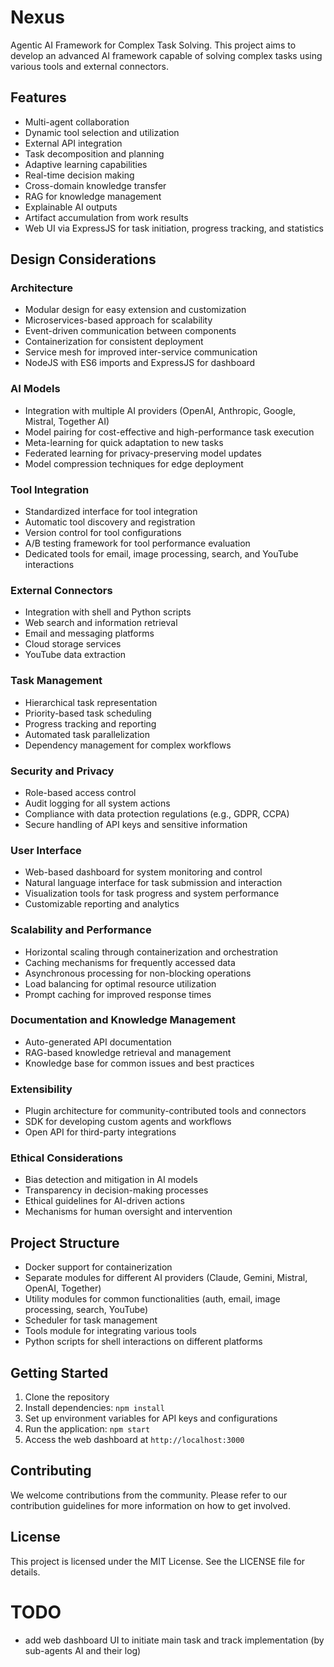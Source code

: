 # Nexus

Agentic AI Framework for Complex Task Solving. This project aims to develop an advanced AI framework
capable of solving complex tasks using various tools and external connectors.

## Features

-   Multi-agent collaboration
-   Dynamic tool selection and utilization
-   External API integration
-   Task decomposition and planning
-   Adaptive learning capabilities
-   Real-time decision making
-   Cross-domain knowledge transfer
-   RAG for knowledge management
-   Explainable AI outputs
-   Artifact accumulation from work results
-   Web UI via ExpressJS for task initiation, progress tracking, and statistics

## Design Considerations

### Architecture

-   Modular design for easy extension and customization
-   Microservices-based approach for scalability
-   Event-driven communication between components
-   Containerization for consistent deployment
-   Service mesh for improved inter-service communication
-   NodeJS with ES6 imports and ExpressJS for dashboard

### AI Models

-   Integration with multiple AI providers (OpenAI, Anthropic, Google, Mistral, Together AI)
-   Model pairing for cost-effective and high-performance task execution
-   Meta-learning for quick adaptation to new tasks
-   Federated learning for privacy-preserving model updates
-   Model compression techniques for edge deployment

### Tool Integration

-   Standardized interface for tool integration
-   Automatic tool discovery and registration
-   Version control for tool configurations
-   A/B testing framework for tool performance evaluation
-   Dedicated tools for email, image processing, search, and YouTube interactions

### External Connectors

-   Integration with shell and Python scripts
-   Web search and information retrieval
-   Email and messaging platforms
-   Cloud storage services
-   YouTube data extraction

### Task Management

-   Hierarchical task representation
-   Priority-based task scheduling
-   Progress tracking and reporting
-   Automated task parallelization
-   Dependency management for complex workflows

### Security and Privacy

-   Role-based access control
-   Audit logging for all system actions
-   Compliance with data protection regulations (e.g., GDPR, CCPA)
-   Secure handling of API keys and sensitive information

### User Interface

-   Web-based dashboard for system monitoring and control
-   Natural language interface for task submission and interaction
-   Visualization tools for task progress and system performance
-   Customizable reporting and analytics

### Scalability and Performance

-   Horizontal scaling through containerization and orchestration
-   Caching mechanisms for frequently accessed data
-   Asynchronous processing for non-blocking operations
-   Load balancing for optimal resource utilization
-   Prompt caching for improved response times

### Documentation and Knowledge Management

-   Auto-generated API documentation
-   RAG-based knowledge retrieval and management
-   Knowledge base for common issues and best practices

### Extensibility

-   Plugin architecture for community-contributed tools and connectors
-   SDK for developing custom agents and workflows
-   Open API for third-party integrations

### Ethical Considerations

-   Bias detection and mitigation in AI models
-   Transparency in decision-making processes
-   Ethical guidelines for AI-driven actions
-   Mechanisms for human oversight and intervention

## Project Structure

-   Docker support for containerization
-   Separate modules for different AI providers (Claude, Gemini, Mistral, OpenAI, Together)
-   Utility modules for common functionalities (auth, email, image processing, search, YouTube)
-   Scheduler for task management
-   Tools module for integrating various tools
-   Python scripts for shell interactions on different platforms

## Getting Started

1. Clone the repository
2. Install dependencies: `npm install`
3. Set up environment variables for API keys and configurations
4. Run the application: `npm start`
5. Access the web dashboard at `http://localhost:3000`

## Contributing

We welcome contributions from the community. Please refer to our contribution guidelines for more
information on how to get involved.

## License

This project is licensed under the MIT License. See the LICENSE file for details.

# TODO

-   add web dashboard UI to initiate main task and track implementation (by sub-agents AI and their
    log)

